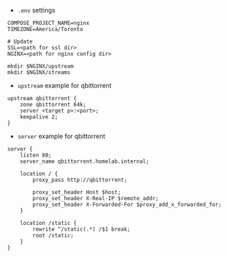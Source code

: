 - `.env` settings
```env
COMPOSE_PROJECT_NAME=nginx
TIMEZONE=America/Toronto

# Update
SSL=<path for ssl dir>
NGINX=<path for nginx config dir>
```

```
mkdir $NGINX/upstream
mkdir $NGINX/streams
```


- `upstream` example for qbittorrent
```
upstream qbittorrent {
    zone qbittorrent 64k;
    server <target p>:<port>;
    keepalive 2;
}
```

- `server` example for qbittorrent
```
server {
    listen 80;
    server_name qbittorrent.homelab.internal;

    location / {
        proxy_pass http://qbittorrent;

        proxy_set_header Host $host;
        proxy_set_header X-Real-IP $remote_addr;
        proxy_set_header X-Forwarded-For $proxy_add_x_forwarded_for;
    }

    location /static {
        rewrite ^/static(.*) /$1 break;
        root /static;
    }
}
```
